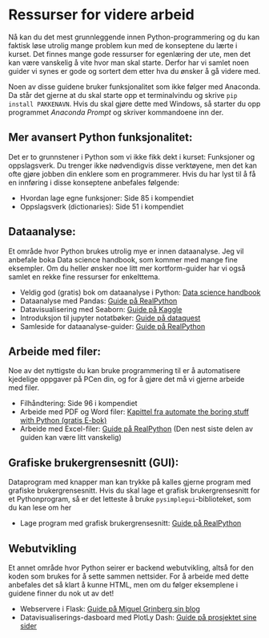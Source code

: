 # Ressurser for videre arbeid

Nå kan du det mest grunnleggende innen Python-programmering og du kan faktisk løse utrolig mange problem kun med de konseptene du lærte i kurset. Det finnes mange gode ressurser for egenlæring der ute, men det kan være vanskelig å vite hvor man skal starte. Derfor har vi samlet noen guider vi synes er gode og sortert dem etter hva du ønsker å gå videre med.


Noen av disse guidene bruker funksjonalitet som ikke følger med Anaconda. Da står det gjerne at du skal starte opp et terminalvindu og skrive `pip install PAKKENAVN`. Hvis du skal gjøre dette med Windows, så starter du opp programmet *Anaconda Prompt* og skriver kommandoene inn der.



## Mer avansert Python funksjonalitet:

Det er to grunnstener i Python som vi ikke fikk dekt i kurset: Funksjoner og oppslagsverk. Du trenger ikke  nødvendigvis disse verktøyene, men det kan ofte gjøre jobben din enklere som en programmerer. Hvis du har lyst til å få en innføring i disse konseptene anbefales følgende:

* Hvordan lage egne funksjoner: Side 85 i kompendiet
* Oppslagsverk (dictionaries): Side 51 i kompendiet



## Dataanalyse:

Et område hvor Python brukes utrolig mye er innen dataanalyse. Jeg vil anbefale boka Data science handbook, som kommer med mange fine eksempler. Om du heller ønsker noe litt mer kortform-guider har vi også samlet en rekke fine ressurser for enkelttema.

* Veldig god (gratis) bok om dataanalyse i Python: [Data science handbook](https://jakevdp.github.io/PythonDataScienceHandbook/)
* Dataanalyse med Pandas: [Guide på RealPython](https://realpython.com/learning-paths/pandas-data-science/)
* Datavisualisering med Seaborn: [Guide på Kaggle](https://www.kaggle.com/learn/data-visualization/)
* Introduksjon til jupyter notatbøker: [Guide på dataquest](https://www.dataquest.io/blog/jupyter-notebook-tutorial/)
* Samleside for dataanalyse-guider: [Guide på RealPython](https://realpython.com/tutorials/data-science/)



## Arbeide med filer:

Noe av det nyttigste du kan bruke programmering til er å automatisere kjedelige oppgaver på PCen din, og for å gjøre det må vi gjerne arbeide med filer. 

* Filhåndtering: Side 96 i kompendiet
* Arbeide med PDF og Word filer: [Kapittel fra automate the boring stuff with Python (gratis E-bok)](https://automatetheboringstuff.com/2e/chapter15/)
* Arbeide med Excel-filer: [Guide på RealPython](https://realpython.com/openpyxl-excel-spreadsheets-python/)  (Den nest siste delen av guiden kan være litt vanskelig)



## Grafiske brukergrensesnitt (GUI):

Dataprogram med knapper man kan trykke på kalles gjerne program med grafiske brukergrensesnitt. Hvis du skal lage et grafisk brukergrensesnitt for et Pythonprogram, så er det letteste å bruke `pysimplegui`-biblioteket, som du kan lese om her

* Lage program med grafisk brukergrensesnitt: [Guide på RealPython](https://realpython.com/pysimplegui-python/)



## Webutvikling

Et annet område hvor Python seirer er backend webutvikling, altså for den koden som  brukes for å sette sammen nettsider. For å arbeide med dette anbefales det så klart å kunne HTML, men om du følger eksemplene i guidene finner du nok ut av det!

* Webservere i Flask: [Guide på Miguel Grinberg sin blog](https://blog.miguelgrinberg.com/post/the-flask-mega-tutorial-part-i-hello-world)
* Datavisualiserings-dasboard med PlotLy Dash: [Guide på prosjektet sine sider](https://dash.plotly.com/)
